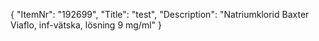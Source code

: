 {
  "ItemNr": "192699",
  "Title": "test",
  "Description": "Natriumklorid Baxter Viaflo, inf-vätska, lösning 9 mg/ml"
}